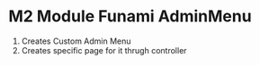 # M2 Module Funami AdminMenu

1. Creates Custom Admin Menu
2. Creates specific page for it thrugh controller


